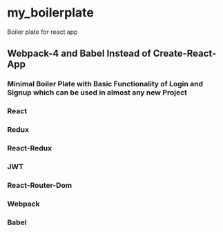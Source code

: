 # my_boilerplate
Boiler plate for react app
## Webpack-4 and Babel Instead of Create-React-App
### Minimal Boiler Plate with Basic Functionality of Login and Signup which can be used in almost any new Project 
### React
### Redux
### React-Redux
### JWT
### React-Router-Dom
### Webpack
### Babel
